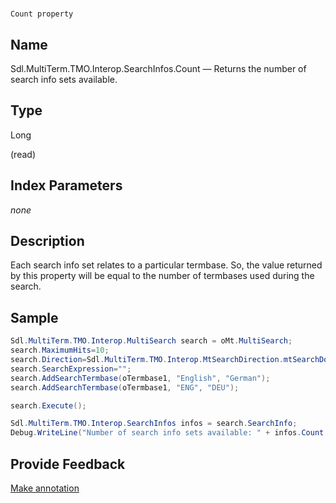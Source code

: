 

# 
    Count property



## Name

Sdl.MultiTerm.TMO.Interop.SearchInfos.Count —          Returns the number of search info sets available.



## Type

Long

(read)



## Index Parameters
*none*


## Description



Each search info set relates to a particular termbase. So, the value returned by this property will be equal to the number of termbases used during the search.



## Sample


```cs
Sdl.MultiTerm.TMO.Interop.MultiSearch search = oMt.MultiSearch;
search.MaximumHits=10;
search.Direction=Sdl.MultiTerm.TMO.Interop.MtSearchDirection.mtSearchDown;
search.SearchExpression="";
search.AddSearchTermbase(oTermbase1, "English", "German");
search.AddSearchTermbase(oTermbase1, "ENG", "DEU");

search.Execute();

Sdl.MultiTerm.TMO.Interop.SearchInfos infos = search.SearchInfo;
Debug.WriteLine("Number of search info sets available: " + infos.Count.ToString());
```



## Provide Feedback

[Make annotation](mailto:sdk-feedback@sdl.com&amp;subject=Reference%20for%20Sdl.MultiTerm.TMO.Interop.SearchInfos.Count)

